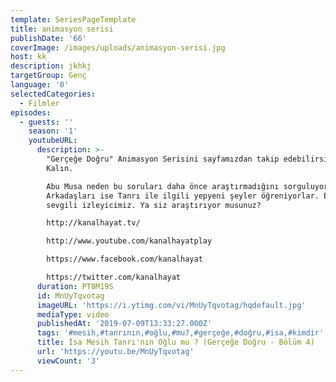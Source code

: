 ```yaml
---
template: SeriesPageTemplate
title: animasyon serisi
publishDate: '66'
coverImage: /images/uploads/animasyon-serisi.jpg
host: kk
description: jkhkj
targetGroup: Genç
language: '0'
selectedCategories:
  - Filmler
episodes:
  - guests: ''
    season: '1'
    youtubeURL:
      description: >-
        "Gerçeğe Doğru" Animasyon Serisini sayfamızdan takip edebilirsiniz. Esen
        Kalın.

        Abu Musa neden bu soruları daha önce araştırmadığını sorguluyor.
        Arkadaşları ise Tanrı ile ilgili yepyeni şeyler öğreniyorlar. Evet
        sevgili izleyicimiz. Ya siz araştırıyor musunuz?

        http://kanalhayat.tv/

        http://www.youtube.com/kanalhayatplay

        https://www.facebook.com/kanalhayat

        https://twitter.com/kanalhayat
      duration: PT8M19S
      id: MnUyTqvotag
      imageURL: 'https://i.ytimg.com/vi/MnUyTqvotag/hqdefault.jpg'
      mediaType: video
      publishedAt: '2019-07-09T13:33:27.000Z'
      tags: '#mesih,#tanrının,#oğlu,#mu?,#gerçeğe,#doğru,#isa,#kimdir'
      title: İsa Mesih Tanrı'nın Oğlu mu ? (Gerçeğe Doğru - Bölüm 4)
      url: 'https://youtu.be/MnUyTqvotag'
      viewCount: '3'
---
```


